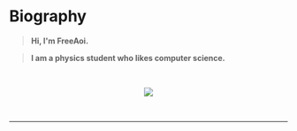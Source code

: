 # **Biography**

>  **Hi, I'm FreeAoi.**

> **I am a physics student who likes computer science.**

<br/>
<p align="center">
    <a href="https://skillicons.dev">
        <img src="https://skillicons.dev/icons?i=css,docker,electron,git,nestjs,nextjs,nodejs,prisma,react,redis,mongodb,tailwind,r,typescript,linux,python,neovim,javascript" />
    </a>
</p>
<br/>

---

